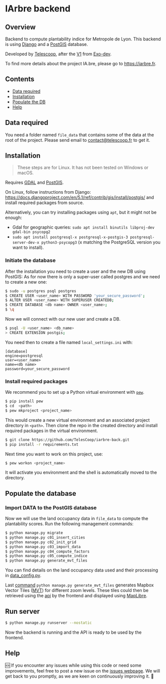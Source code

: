 # IArbre backend

## Overview
Backend to compute plantability indice for Metropole de Lyon.
This backend is using [Django](https://www.djangoproject.com/)
and a [PostGIS](https://postgis.net/) database.


Developed by [Telescoop](https://telescoop.fr), after the [V1](https://forge.grandlyon.com/erasme/script-recalcul-calque)
from [Exo-dev](https://exo-dev.fr/).

To find more details about the project IA.bre, please go to https://iarbre.fr.

## Contents
- [Data required](#data-required)
- [Installation](#installation)
- [Populate the DB](#populate-the-db)
- [Help](#help)

## Data required

You need a folder named `file_data` that contains some of the data at the root of the project.
Please send email to [contact@telescoop.fr](mailto:contact@telescoop.fr) to get it.


## Installation
> These steps are for Linux. It has not been tested on Windows or macOS.

Requires [GDAL](https://gdal.org/en/stable/) and [PostGIS](https://postgis.net/).

On Linux, follow instructions from Django:
https://docs.djangoproject.com/en/5.1/ref/contrib/gis/install/postgis/
and install required packages from source.

Alternatively, you can try installing packages using `apt`, but it might not be
enough:

- Gdal for geographic queries: `sudo apt install binutils libproj-dev gdal-bin psycopg2`
- `sudo apt install postgresql-x postgresql-x-postgis-3 postgresql-server-dev-x python3-psycopg3`
(x matching the PostgreSQL version you want to install).

### Initiate the database
After the installation you need to create a user and the new DB using PostGIS:
As for now there is only a super-user called postgres and we need to create a new one: 
```bash
$ sudo -u postgres psql postgres
$ CREATE USER <user_name> WITH PASSWORD 'your_secure_password';
$ ALTER USER <user_name> WITH SUPERUSER CREATEDB;
$ CREATE DATABASE <db name> OWNER <user_name>;
$ \q
```
Now we will connect with our new user and create a DB.
```bash
$ psql -U <user_name> <db_name>
> CREATE EXTENSION postgis;
```

You need then to create a file named `local_settings.ini` with:
```commandline
[database]
engine=postgresql
user=<user_name>
name=<db name>
password=your_secure_password
```

### Install required packages
We recommend you to set up a Python virtual environment with [`pew`](https://github.com/pew-org/pew).
```bash
$ pip install pew
$ cd  <path>
$ pew mkproject <project_name>
```
This would create a new virtual environment and an associated project directory in `<path>`.
Then clone the repo in the created directory and install required packages in the virtual
environment.
```bash
$ git clone https://github.com/TelesCoop/iarbre-back.git
$ pip install -r requirements.txt
```
Next time you want to work on this project, use:
```bash
$ pew workon <project_name>
```
It will activate you environment and the shell is automatically moved to the directory.
## Populate the database

### Import DATA to the PostGIS database
Now we will use the land occupancy data in `file_data` to compute the plantability scores.
Run the following management commands:

```bash
$ python manage.py migrate
$ python manage.py c01_insert_cities
$ python manage.py c02_init_grid
$ python manage.py c03_import_data
$ python manage.py c04_compute_factors
$ python manage.py c05_compute_indice
$ python manage.py generate_mvt_files
```
You can find details on the land occupancy data used and their processing in [data_config.py](./iarbre_data/data_config.py).

Last [command](./api/management/commands/generate_mvt_files.py) `python manage.py generate_mvt_files` generates Mapbox Vector Tiles
([MVT](https://gdal.org/en/stable/drivers/vector/mvt.html)) for different zoom levels.
These tiles could then be retrieved using the [api](./api/views.py) by the frontend and displayed using [MapLibre](https://maplibre.org/).
## Run server
```bash
$ python manage.py runserver --nostatic
```
Now the backend is running and the API is ready to be used by the frontend.
## Help
🆘
If you encounter any issues while using this code or need some improvements, feel free to post a new issue
on the [issues webpage](https://github.com/TelesCoop/iarbre-back/issues).
We will get back to you promptly, as we are keen on continuously improving it. 🚀

